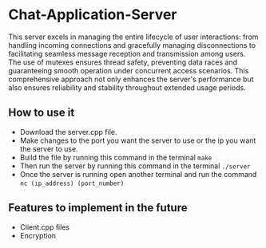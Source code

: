 # Chat-Application-Server
This server excels in managing the entire lifecycle of user interactions: from handling incoming connections and gracefully managing disconnections to facilitating seamless message reception and transmission among users. The use of mutexes ensures thread safety, preventing data races and guaranteeing smooth operation under concurrent access scenarios. This comprehensive approach not only enhances the server's performance but also ensures reliability and stability throughout extended usage periods.

## How to use it
- Download the server.cpp file.
- Make changes to the port you want the server to use or the ip you want the server to use.
- Build the file by running this command in the terminal `make`
- Then run the server by running this command in the terminal `./server`
- Once the server is running open another terminal and run the command `nc (ip_address) (port_number)`

## Features to implement in the future
- Client.cpp files
- Encryption
